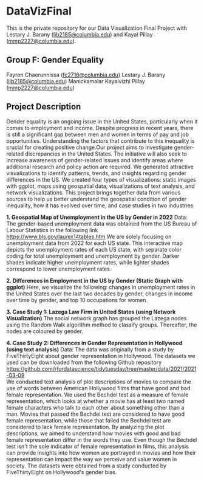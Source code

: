 # DataVizFinal
This is the private repository for our Data Visualization Final Project with Lestary J. Barany (ljb2185@columbia.edu) and Kayal Pillay (mmp2227@columbia.edu).

## Group F: Gender Equality
Fayren Chaerunnissa (fc2716@columbia.edu)
Lestary J. Barany (ljb2185@columbia.edu)
Manickamalar Kayalvizhi Pillay (mmp2227@columbia.edu)

## Project Description
Gender equality is an ongoing issue in the United States, particularly when it comes to employment and income. Despite progress in recent years, there is still a significant gap between men and women in terms of pay and job opportunities. Understanding the factors that contribute to this inequality is crucial for creating positive change.Our project aims to investigate gender-related discrepancies in the United States. The initiative will also seek to increase awareness of gender-related issues and identify areas where additional research and policy action are required. We generated attractive visualizations to identify patterns, trends, and insights regarding gender differences in the US.  We created four types of visualizations: static images with ggplot, maps using geospatial data, visualizations of text analysis, and network visualizations. This project brings together data from various sources to help us better understand the geospatial condition of gender inequality, how it has evolved over time, and case studies in two industries.

**1. Geospatial Map of Unemployment in the US by Gender in 2022**
Data: The gender-based unemployment data was obtained from the US Bureau of Labour Statistics in the following link https://www.bls.gov/lau/ex14tables.htm 
We are solely focusing on unemployment data from 2022 for each US state. This interactive map depicts the unemployment rates of each US state, with separate color coding for total unemployment and unemployment by gender. Darker shades indicate higher unemployment rates, while lighter shades correspond to lower unemployment rates.

**2. Differences in Employment in the US by Gender (Static Graph with ggplot)**
Here, we visualize the following: changes in unemployment rates in the United States over the last two decades by gender, changes in income over time by gender, and top 10 occupations for women.
 
**3. Case Study 1: Lazega Law Firm in United States (using Network Visualization)**
The social network graph has grouped the Lazega nodes using the Random Walk algorithm method to classify groups. Thereafter, the nodes are coloured by gender.

**4. Case Study 2: Differences in Gender Representation in Hollywood (using text analysis)**
Data: The data was originally from a study by FiveThirtyEight about gender representation in Hollywood. The datasets we used can be downloaded from the following Github repository https://github.com/rfordatascience/tidytuesday/tree/master/data/2021/2021-03-09  
We conducted text analysis of plot descriptions of movies to compare the use of words between American Hollywood films that have good and bad female representation. We used the Bechdel test as a measure of female representation, which looks at whether a movie has at least two named female characters who talk to each other about something other than a man. Movies that passed the Bechdel test are considered to have good female representation, while those that failed the Bechdel test are considered to lack female representation. By analyzing the plot descriptions, we aimed to understand how movies with good and bad female representation differ in the words they use. Even though the Bechdel test isn't the sole indicator of female representation in films, this analysis can provide insights into how women are portrayed in movies and how their representation can impact the way we perceive and value women in society. The datasets were obtained from a study conducted by FiveThirtyEight on Hollywood's gender bias. 


